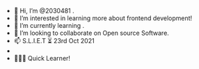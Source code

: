 - 👋 Hi, I’m @2030481 <sliet>.
- 👀 I’m interested in learning more about frontend development!
- 🌱 I’m currently learning .
- 💞️ I’m looking to collaborate on Open source Software.
- 📫 S.L.I.E.T
  ⏳ 23rd Oct 2021
-
- 👨🏻‍💻 Quick Learner!

<!---
2030481/2030481 is a ✨ special ✨ repository because its `README.md` (this file) appears on your GitHub profile.
You can click the Preview link to take a look at your changes.
--->
